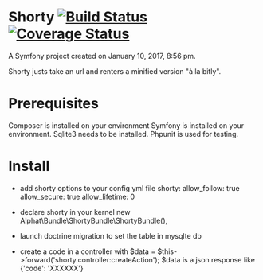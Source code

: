 Shorty  [![Build Status](https://travis-ci.org/alphatesla/shorty.svg?branch=master)](https://travis-ci.org/alphatesla/shorty) [![Coverage Status](https://coveralls.io/repos/github/alphatesla/shorty/badge.svg)](https://coveralls.io/github/alphatesla/shorty)
=======

A Symfony project created on January 10, 2017, 8:56 pm.

Shorty justs take an url and renters a minified version "à la bitly".

Prerequisites
==============

Composer is installed on your environment
Symfony is installed on your environment.
Sqlite3 needs to be installed.
Phpunit is used for testing.


Install
=========

- add shorty options to your config yml file
    shorty:
        allow_follow:   true
        allow_secure:   true
        allow_lifetime: 0

- declare  shorty in your kernel new Alphat\Bundle\ShortyBundle\ShortyBundle(),

- launch doctrine migration to set the table in mysqlte db


- create a code in a controller with $data = $this->forward('shorty.controller:createAction');
    $data is a json response like {'code': 'XXXXXX'}
